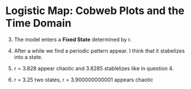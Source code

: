 # Logistic Map: Cobweb Plots and the Time Domain

3. The model enters a **Fixed State** determined by r.

4. After a while we find a periodic pattern appear. I think that it stabelizes into a state.

5. r = 3.828 appear chaotic and 3.8285 stablelizes like in question 4.

6. r = 3.25 two states, r = 3.900000000001 appears chaotic



